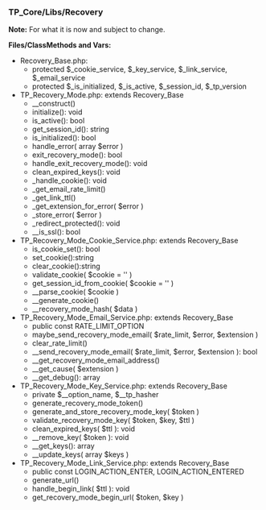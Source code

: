 ### TP_Core/Libs/Recovery

**Note:** For what it is now and subject to change. 

**Files/ClassMethods and Vars:**  

- Recovery_Base.php: 	
	- protected $_cookie_service, $_key_service, $_link_service, $_email_service 
	- protected $_is_initialized, $_is_active, $_session_id, $_tp_version 
- TP_Recovery_Mode.php: extends Recovery_Base	
	- __construct() 
	- initialize(): void 
	- is_active(): bool 
	- get_session_id(): string 
	- is_initialized(): bool 
	- handle_error( array $error ) 
	- exit_recovery_mode(): bool 
	- handle_exit_recovery_mode(): void 
	- clean_expired_keys(): void 
	- _handle_cookie(): void 
	- _get_email_rate_limit() 
	- _get_link_ttl() 
	- _get_extension_for_error( $error ) 
	- _store_error( $error ) 
	- _redirect_protected(): void 
	- __is_ssl(): bool 
- TP_Recovery_Mode_Cookie_Service.php: extends Recovery_Base	
	- is_cookie_set(): bool 
	- set_cookie():string 
	- clear_cookie():string 
	- validate_cookie( $cookie = '' ) 
	- get_session_id_from_cookie( $cookie = '' ) 
	- __parse_cookie( $cookie ) 
	- __generate_cookie() 
	- __recovery_mode_hash( $data ) 
- TP_Recovery_Mode_Email_Service.php: extends Recovery_Base	
	- public const RATE_LIMIT_OPTION 
	- maybe_send_recovery_mode_email( $rate_limit, $error, $extension ) 
	- clear_rate_limit() 
	- __send_recovery_mode_email( $rate_limit, $error, $extension ): bool 
	- __get_recovery_mode_email_address() 
	- __get_cause( $extension ) 
	- __get_debug(): array 
- TP_Recovery_Mode_Key_Service.php: extends Recovery_Base	
	- private $__option_name, $__tp_hasher 
	- generate_recovery_mode_token() 
	- generate_and_store_recovery_mode_key( $token ) 
	- validate_recovery_mode_key( $token, $key, $ttl ) 
	- clean_expired_keys( $ttl ): void 
	- __remove_key( $token ): void 
	- __get_keys(): array 
	- __update_keys( array $keys ) 
- TP_Recovery_Mode_Link_Service.php: extends Recovery_Base	
	- public const LOGIN_ACTION_ENTER, LOGIN_ACTION_ENTERED 
	- generate_url() 
	- handle_begin_link( $ttl ): void 
	- get_recovery_mode_begin_url( $token, $key ) 
